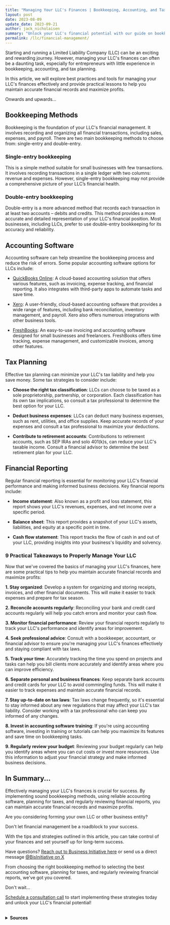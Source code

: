 ```yaml
---
title: "Managing Your LLC's Finances | Bookkeeping, Accounting, and Tax Strategies"
layout: post
date: 2023-08-09
update_date: 2023-09-21
author: jack_nicholaisen
summary: "Unlock your LLC's financial potential with our guide on bookkeeping, tax planning, and profit maximization. Become a financial whiz!"
permalink: /llc/financial-management/
---
```


Starting and running a Limited Liability Company (LLC) can be an exciting and rewarding journey. However, managing your LLC's finances can often be a daunting task, especially for entrepreneurs with little experience in bookkeeping, accounting, and tax planning. 

In this article, we will explore best practices and tools for managing your LLC's finances effectively and provide practical lessons to help you maintain accurate financial records and maximize profits.

Onwards and upwards...

## Bookkeeping Methods

Bookkeeping is the foundation of your LLC's financial management. It involves recording and organizing all financial transactions, including sales, expenses, and payroll. There are two main bookkeeping methods to choose from: single-entry and double-entry.

### Single-entry bookkeeping

This is a simple method suitable for small businesses with few transactions. It involves recording transactions in a single ledger with two columns: revenue and expenses. However, single-entry bookkeeping may not provide a comprehensive picture of your LLC’s financial health.

### Double-entry bookkeeping

Double-entry is a more advanced method that records each transaction in at least two accounts – debits and credits. This method provides a more accurate and detailed representation of your LLC's financial position. Most businesses, including LLCs, prefer to use double-entry bookkeeping for its accuracy and reliability.

## Accounting Software

Accounting software can help streamline the bookkeeping process and reduce the risk of errors. Some popular accounting software options for LLCs include:

-   [QuickBooks Online](https://quickbooks.intuit.com/online/): A cloud-based accounting solution that offers various features, such as invoicing, expense tracking, and financial reporting. It also integrates with third-party apps to automate tasks and save time.

-   [Xero](https://www.xero.com/): A user-friendly, cloud-based accounting software that provides a wide range of features, including bank reconciliation, inventory management, and payroll. Xero also offers numerous integrations with other business tools.

-   [FreshBooks](https://www.freshbooks.com/): An easy-to-use invoicing and accounting software designed for small businesses and freelancers. FreshBooks offers time tracking, expense management, and customizable invoices, among other features.

## Tax Planning

Effective tax planning can minimize your LLC's tax liability and help you save money. Some tax strategies to consider include:

-   **Choose the right tax classification**: LLCs can choose to be taxed as a sole proprietorship, partnership, or corporation. Each classification has its own tax implications, so consult a tax professional to determine the best option for your LLC.

-   **Deduct business expenses**: LLCs can deduct many business expenses, such as rent, utilities, and office supplies. Keep accurate records of your expenses and consult a tax professional to maximize your deductions.

-   **Contribute to retirement accounts**: Contributions to retirement accounts, such as SEP IRAs and solo 401(k)s, can reduce your LLC's taxable income. Consult a financial advisor to determine the best retirement plan for your LLC.

## Financial Reporting

Regular financial reporting is essential for monitoring your LLC's financial performance and making informed business decisions. Key financial reports include:

-   **Income statement**: Also known as a profit and loss statement, this report shows your LLC's revenues, expenses, and net income over a specific period.

-   **Balance sheet**: This report provides a snapshot of your LLC's assets, liabilities, and equity at a specific point in time.

-   **Cash flow statement**: This report tracks the flow of cash in and out of your LLC, providing insights into your business's liquidity and solvency.

### 9 Practical Takeaways to Properly Manage Your LLC

Now that we've covered the basics of managing your LLC's finances, here are some practical tips to help you maintain accurate financial records and maximize profits:

**1.  Stay organized**: Develop a system for organizing and storing receipts, invoices, and other financial documents. This will make it easier to track expenses and prepare for tax season.

**2.  Reconcile accounts regularly**: Reconciling your bank and credit card accounts regularly will help you catch errors and monitor your cash flow.

**3.  Monitor financial performance**: Review your financial reports regularly to track your LLC's performance and identify areas for improvement.

**4.  Seek professional advice**: Consult with a bookkeeper, accountant, or financial advisor to ensure you're managing your LLC's finances effectively and staying compliant with tax laws.

**5.  Track your time**: Accurately tracking the time you spend on projects and tasks can help you bill clients more accurately and identify areas where you can improve efficiency.

**6.  Separate personal and business finances**: Keep separate bank accounts and credit cards for your LLC to avoid commingling funds. This will make it easier to track expenses and maintain accurate financial records.

**7.  Stay up-to-date on tax laws**: Tax laws change frequently, so it's essential to stay informed about any new regulations that may affect your LLC's tax liability. Consider working with a tax professional who can keep you informed of any changes.

**8.  Invest in accounting software training**: If you're using accounting software, investing in training or tutorials can help you maximize its features and save time on bookkeeping tasks.

**9.  Regularly review your budget**: Reviewing your budget regularly can help you identify areas where you can cut costs or invest more resources. Use this information to adjust your financial strategy and make informed business decisions.

## In Summary...

Effectively managing your LLC's finances is crucial for success. By implementing sound bookkeeping methods, using reliable accounting software, planning for taxes, and regularly reviewing financial reports, you can maintain accurate financial records and maximize profits. 

Are you considering forming your own LLC or other business entity?

Don't let financial management be a roadblock to your success.

With the tips and strategies outlined in this article, you can take control of your finances and set yourself up for long-term success.

Have questions? [Reach out to Business Initiative here](https://www.businessinitiative.org/contact/) or send us a direct message [@BisInitiative on X](https://twitter.com/BisInitiative)

From choosing the right bookkeeping method to selecting the best accounting software, planning for taxes, and regularly reviewing financial reports, we've got you covered.

Don't wait...

[Schedule a consultation call](https://calendly.com/businessinitiative/30-minute-consultation-call) to start implementing these strategies today and unlock your LLC's financial potential!

<script async data-uid="0625212ce2" src="https://adept-hustler-4565.ck.page/0625212ce2/index.js"></script>

<br>
<details>
<summary><b>Sources</b></summary>
<br>
<ul>
    <li><a href="https://www.accountingcoach.com/double-entry-accounting/explanation">Double-Entry Bookkeeping</a></li>
    <li><a href="https://quickbooks.intuit.com/online/">QuickBooks Online</a></li>
    <li><a href="https://www.xero.com/">Xero</a></li>
    <li><a href="https://www.freshbooks.com/">FreshBooks</a></li>
    <li><a href="https://www.irs.gov/businesses/small-businesses-self-employed/deducting-business-expenses">Tax Deductions for LLCs</a></li>
    <li><a href="https://www.irs.gov/retirement-plans/retirement-plans-for-self-employed-people">Retirement Plans for Self-Employed People</a></li>
</ul>
</details>

